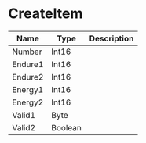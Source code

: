 # CreateItem

|Name|Type|Description|
|---|---|---|
|Number|Int16||
|Endure1|Int16||
|Endure2|Int16||
|Energy1|Int16||
|Energy2|Int16||
|Valid1|Byte||
|Valid2|Boolean||
